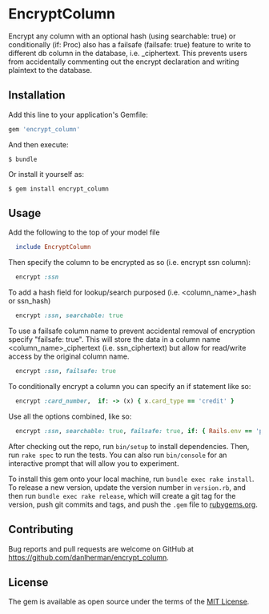 # EncryptColumn

Encrypt any column with an optional hash (using searchable: true) or conditionally (if: Proc)
also has a failsafe (failsafe: true) feature to write to different db column in
the database, i.e. <name>_ciphertext. This prevents users from accidentally
commenting out the encrypt declaration and writing plaintext to the database.

## Installation

Add this line to your application's Gemfile:

```ruby
gem 'encrypt_column'
```

And then execute:

    $ bundle

Or install it yourself as:

    $ gem install encrypt_column

## Usage

Add the following to the top of your model file
```ruby
  include EncryptColumn
```

Then specify the column to be encrypted as so (i.e. encrypt ssn column):
```ruby
  encrypt :ssn
```

To add a hash field for lookup/search purposed (i.e. <column_name>_hash or ssn_hash)
```ruby
  encrypt :ssn, searchable: true
```

To use a failsafe column name to prevent accidental removal of encryption specify "failsafe: true". This will store the data in a column name <column_name>_ciphertext (i.e. ssn_ciphertext) but allow for read/write access by the original column name.
```ruby
  encrypt :ssn, failsafe: true
```

To conditionally encrypt a column you can specify an if statement like so:
```ruby
  encrypt :card_number,  if: -> (x) { x.card_type == 'credit' }
```

Use all the options combined, like so:
```ruby
  encrypt :ssn, searchable: true, failsafe: true, if: { Rails.env == 'production' }
```


After checking out the repo, run `bin/setup` to install dependencies. Then, run `rake spec` to run the tests. You can also run `bin/console` for an interactive prompt that will allow you to experiment.

To install this gem onto your local machine, run `bundle exec rake install`. To release a new version, update the version number in `version.rb`, and then run `bundle exec rake release`, which will create a git tag for the version, push git commits and tags, and push the `.gem` file to [rubygems.org](https://rubygems.org).

## Contributing

Bug reports and pull requests are welcome on GitHub at https://github.com/danlherman/encrypt_column.


## License

The gem is available as open source under the terms of the [MIT License](http://opensource.org/licenses/MIT).

